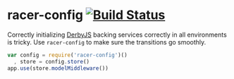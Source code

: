 racer-config [![Build Status](https://circleci.com/gh/dialoghq/racer-config.svg?style=shield&circle-token=e3237be463d40be0326ca009e780a82e92608cff)](https://circleci.com/gh/dialoghq/racer-config)
============

Correctly initializing [DerbyJS] backing services correctly in all environments
is tricky. Use `racer-config` to make sure the transitions go smoothly.

```javascript
var config = require('racer-config')()
  , store = config.store()
app.use(store.modelMiddleware())
```

[DerbyJS]:https://github.com/derbyjs/derby
